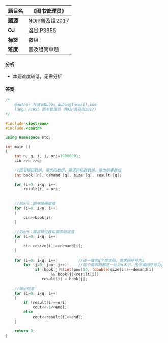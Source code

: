 |题目名|《图书管理员》|  
|---|---|  
|**题源**|NOIP普及组2017|  
|**OJ**|[洛谷 P3955](https://www.luogu.org/problemnew/show/P3955)|  
|**标签**|数组|  
|**难度**|普及组简单题|  

#### 分析  
* 本题难度较低，无需分析  
#### 答案  
```cpp
/* 	
	@author 杜博识Dubos dubos@foxmail.com
	luogu P3955 图书管理员（NOIP普及组2017） 
*/

#include <iostream>
#include <cmath>

using namespace std;

int main ()
{
	int n, q, i, j, ori=10000001;
	cin >>n >>q;
	
	//图书编码数组，需求码数组，需求码位数数组，输出结果数组 
	int book [n], demand [q], size [q], result [q];
	
	for (i=0; i<q; i++)
		result[i] = ori;
	
	
	//前n行：图书编码赋值 
	for (i=0; i<n; i++)
	{
		cin>>book[i];
	}
	
	//后q行：需求码位数和需求码赋值
	for (i=0; i<q; i++)
	{
		cin >>size[i] >>demand[i];	
	}
	
	for (i=0; i<q; i++)			//逐一搜索q个需求码，需求码序号为i 
		for (j=0; j<n; j++)		//每个需求码都逐一比对n本书，图书编码序号为j
			 if (book[j]%(int)pow(10, (double)size[i])==demand[i] 
			 		&& book[j]<result[i])
				result[i] = book[j];
	
	//输出结果 
	for (i=0; i<q; i++)
	{
		if (result[i]==ori)
			cout<<-1<<endl;
		else
			cout<<result[i]<<endl;
	}

	return 0;
}
```
